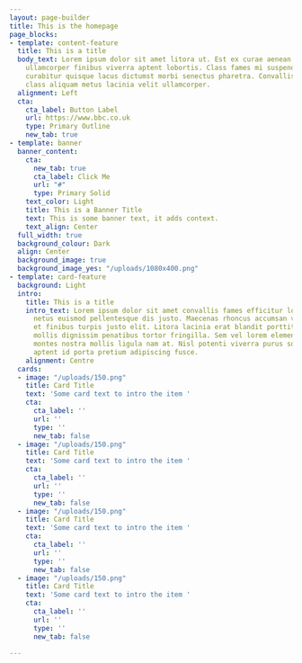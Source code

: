 ```yaml
---
layout: page-builder
title: This is the homepage
page_blocks:
- template: content-feature
  title: This is a title
  body_text: Lorem ipsum dolor sit amet litora ut. Est ex curae aenean elementum leo
    ullamcorper finibus viverra aptent lobortis. Class fames mi suspendisse risus
    curabitur quisque lacus dictumst morbi senectus pharetra. Convallis sociosqu ad
    class aliquam metus lacinia velit ullamcorper.
  alignment: Left
  cta:
    cta_label: Button Label
    url: https://www.bbc.co.uk
    type: Primary Outline
    new_tab: true
- template: banner
  banner_content:
    cta:
      new_tab: true
      cta_label: Click Me
      url: "#"
      type: Primary Solid
    text_color: Light
    title: This is a Banner Title
    text: This is some banner text, it adds context.
    text_align: Center
  full_width: true
  background_colour: Dark
  align: Center
  background_image: true
  background_image_yes: "/uploads/1080x400.png"
- template: card-feature
  background: Light
  intro:
    title: This is a title
    intro_text: Lorem ipsum dolor sit amet convallis fames efficitur lorem. Nulla
      netus euismod pellentesque dis justo. Maecenas rhoncus accumsan vulputate lacus
      et finibus turpis justo elit. Litora lacinia erat blandit porttitor class. A
      mollis dignissim penatibus tortor fringilla. Sem vel lorem elementum congue
      montes nostra mollis ligula nam at. Nisl potenti viverra purus sollicitudin
      aptent id porta pretium adipiscing fusce.
    alignment: Centre
  cards:
  - image: "/uploads/150.png"
    title: Card Title
    text: 'Some card text to intro the item '
    cta:
      cta_label: ''
      url: ''
      type: ''
      new_tab: false
  - image: "/uploads/150.png"
    title: Card Title
    text: 'Some card text to intro the item '
    cta:
      cta_label: ''
      url: ''
      type: ''
      new_tab: false
  - image: "/uploads/150.png"
    title: Card Title
    text: 'Some card text to intro the item '
    cta:
      cta_label: ''
      url: ''
      type: ''
      new_tab: false
  - image: "/uploads/150.png"
    title: Card Title
    text: 'Some card text to intro the item '
    cta:
      cta_label: ''
      url: ''
      type: ''
      new_tab: false

---
```

